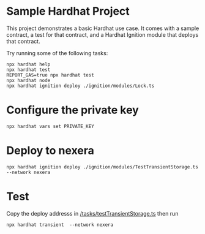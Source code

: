 # Sample Hardhat Project

This project demonstrates a basic Hardhat use case. It comes with a sample contract, a test for that contract, and a Hardhat Ignition module that deploys that contract.

Try running some of the following tasks:

```shell
npx hardhat help
npx hardhat test
REPORT_GAS=true npx hardhat test
npx hardhat node
npx hardhat ignition deploy ./ignition/modules/Lock.ts
```

# Configure the private key

```shell
npx hardhat vars set PRIVATE_KEY 
```

# Deploy to nexera

```shell
npx hardhat ignition deploy ./ignition/modules/TestTransientStorage.ts --network nexera
```

# Test

Copy the deploy addresss in [/tasks/testTransientStorage.ts](./tasks/testTransientStorage.ts) then run

```shell
npx hardhat transient  --network nexera
```